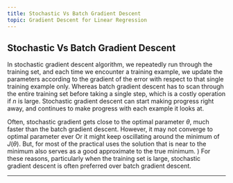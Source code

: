 ```yaml
---
title: Stochastic Vs Batch Gradient Descent
topic: Gradient Descent for Linear Regression
---
```


## Stochastic Vs Batch Gradient Descent

In stochastic gradient descent algorithm, we repeatedly run through the training set, and each time we encounter a training example, we update the parameters according to the gradient of the error with respect to that single training example only. Whereas batch gradient descent has to scan through the entire training set before taking a single step, which is a costly operation if $n$ is large. Stochastic gradient descent can start making progress right away, and continues to make progress with each example it looks at. 

Often, stochastic gradient gets close to the optimal parameter $\theta$, much faster than the batch gradient descent. However, it may not converge to optimal parameter ever Or it might keep oscillating around the minimum of $J(\theta)$. But, for most of the practical uses the solution that is near to the minimum also serves as a good approximate to the true minimum. ) For these reasons, particularly when the training set is large, stochastic gradient descent is often preferred over batch gradient descent.

---